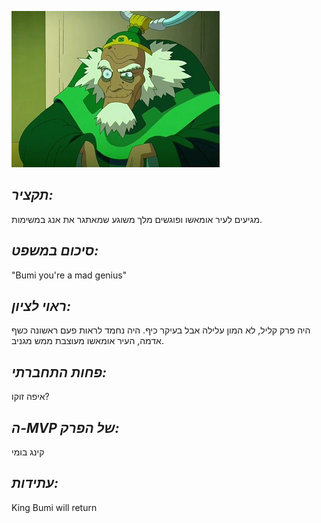 ![](images/105.png "105")
## *תקציר:*
מגיעים לעיר אומאשו ופוגשים מלך משוגע שמאתגר את אנג במשימות. 

## *סיכום במשפט:*
"Bumi you're a mad genius"

## *ראוי לציון:*
היה פרק קליל, לא המון עלילה אבל בעיקר כיף. היה נחמד לראות פעם ראשונה כשף אדמה, העיר אומאשו מעוצבת ממש מגניב.

## *פחות התחברתי:*
איפה זוקו?

## *ה-MVP של הפרק:*
קינג בומי

## *עתידות:* 
King Bumi will return